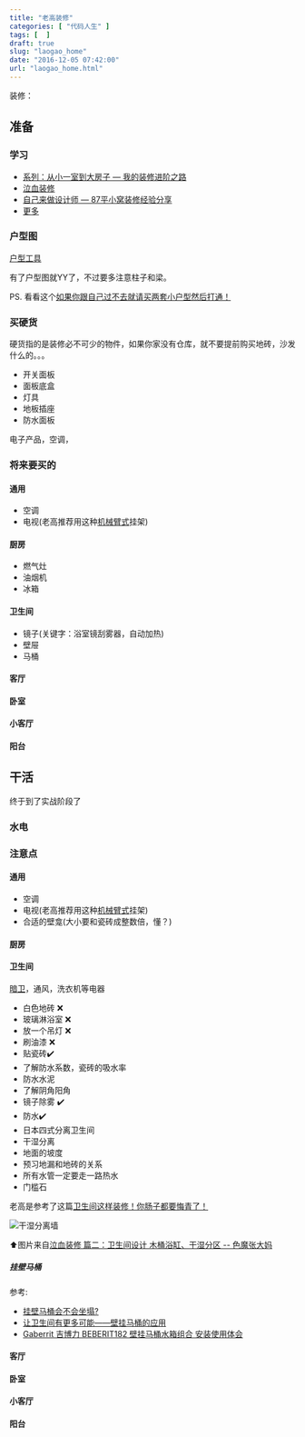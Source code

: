 ```yaml
---
title: "老高装修"
categories: [ "代码人生" ]
tags: [  ]
draft: true
slug: "laogao_home"
date: "2016-12-05 07:42:00"
url: "laogao_home.html"
---
```


装修：


## 准备

### 学习

 - [系列：从小一室到大房子 — 我的装修进阶之路][1]
 - [泣血装修][2]
 - [自己来做设计师 — 87平小窝装修经验分享][3]
 - [更多][4]

### 户型图

[户型工具][5]

有了户型图就YY了，不过要多注意柱子和梁。

PS. 看看这个[如果你跟自己过不去就请买两套小户型然后打通！][6]


### 买硬货

硬货指的是装修必不可少的物件，如果你家没有仓库，就不要提前购买地砖，沙发什么的。。。

 - 开关面板
 - 面板底盒
 - 灯具
 - 地板插座
 - 防水面板

电子产品，空调，

### 将来要买的

#### 通用

 - 空调
 - 电视(老高推荐用这种[机械臂式][7]挂架)

#### 厨房

 - 燃气灶
 - 油烟机
 - 冰箱

#### 卫生间

 - 镜子(关键字：浴室镜刮雾器，自动加热)
 - 壁屉
 - 马桶

#### 客厅

#### 卧室

#### 小客厅

#### 阳台

## 干活

终于到了实战阶段了


### 水电


### 注意点

#### 通用

 - 空调
 - 电视(老高推荐用这种[机械臂式][8]挂架)
 - 合适的壁龛(大小要和瓷砖成整数倍，懂？)

#### 厨房



#### 卫生间

[暗卫][9]，通风，洗衣机等电器

 - 白色地砖    ❌
 - 玻璃淋浴室  ❌
 - 放一个吊灯       ❌
 - 刷油漆 ❌
 - 贴瓷砖✔️
 - 了解防水系数，瓷砖的吸水率
 - 防水水泥
 - 了解阴角阳角
 - 镜子除雾 ✔️
 - 防水✔️
 - 日本四式分离卫生间
 - 干湿分离
 - 地面的坡度
 - 预习地漏和地砖的关系
 - 所有水管一定要走一路热水
 - 门槛石

老高是参考了这篇[卫生间这样装修！你肠子都要悔青了！][10]

![干湿分离墙][11]

⬆️图片来自[泣血装修 篇二：卫生间设计 木桶浴缸、干湿分区 -- 色魔张大妈][12]

##### 挂壁马桶

参考:

 - [挂壁马桶会不会坐塌?][13]
 - [让卫生间有更多可能——壁挂马桶的应用][14]
 - [Gaberrit 吉博力 BEBERIT182 壁挂马桶水箱组合 安装使用体会][15]

#### 客厅



#### 卧室

#### 小客厅

#### 阳台


  [1]: http://post.smzdm.com/xilie/7724/
  [2]: http://post.smzdm.com/xilie/2103/
  [3]: http://post.smzdm.com/p/445530/
  [4]: http://search.smzdm.com/?c=post&s=%E8%A3%85%E4%BF%AE
  [5]: http://yun.kujiale.com/
  [6]: http://bbs.tianya.cn/post-766-24947-1.shtml
  [7]: https://item.jd.com/2351240.html
  [8]: https://item.jd.com/2351240.html
  [9]: https://www.zhihu.com/question/39951292?sort=created
  [10]: http://home.163.com/15/0126/06/AGS6TLS900104J5U.html#p=A1RR02P650CB0010
  [11]: https://blog.phpgao.com/usr/uploads/2016/12/733437690.jpg
  [12]: http://post.smzdm.com/p/78624/
  [13]: http://mt.sohu.com/20150320/n410093351.shtml
  [14]: http://post.smzdm.com/p/375752/
  [15]: http://post.smzdm.com/p/368316/
